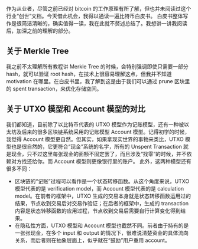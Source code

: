 作为从业者，尽管之前已经对 bitcoin 的工作原理有所了解，但也并未阅读过这个行业“创世”文档。今天借此机会，我得以通读一遍比特币白皮书。
白皮书整体写作是很简洁清晰的，确实值得一读，我在此就不赘述总结了。我想讲一讲我阅读后，加深之前的理解的部分。

## 关于 Merkle Tree

我之前不太理解所有教程讲 Merkle Tree 的时候，会特别强调即使只需要一部分 hash，就可以验证 root hash，在技术上很容易理解这点，但我并不知道 motivation 在哪里。在白皮书里，我了解到这是由于我们可以通过 prune 区块里的 spent transaction，来优化存储空间。

## 关于 UTXO 模型和 Account 模型的对比

我们都知道，目前除了以比特币代表的 UTXO 模型作为记账模型，还有一种被以太坊及后来的很多区块链系统采用的记账模型 Account 模型。记得初学的时候，我觉得 Account 模型更自然。但其实，如果拿现实世界的事物来类比，UTXO 模型也是很自然的，它更符合“现金”系统的名字，所有的 Unspent Transaction 就是现金，只不过这里每张现金的面额不固定罢了，而且涉及“找零”的时候，并不依赖对方找还给你。而 Account 模型则更像银行里的账户。
此外，这两种模型还有很多不同：

- 区块链的“记账”过程可以看作是一个状态转移函数。从这个角度来说，UTXO 模型代表的是 verification model，而 Account 模型代表的是 calculation model。在前者的框架中，UTXO 生成的交易本身就是状态转移函数运用过的结果，节点收到交易后对交易作验证；在后者的框架中，生成的 transaction 内容是状态转移函数的应用过程，节点收到交易后需要自行计算变化得到结果。
- 在隐私性方面，UTXO 模型和 Account 模型也截然不同。前者由于持有的是一张张现金，在多个 input 和 output 的情况下，很难说清楚资金的具体流向关系，而后者则在抽象层面上，似乎就在“鼓励”用户重用 account。
